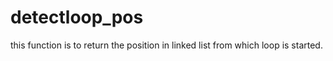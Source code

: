 # detectloop_pos
this function is to return the position in linked list from which loop is started.
